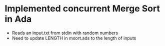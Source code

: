 # Implemented concurrent Merge Sort in Ada
* Reads an input.txt from stdin with random numbers
* Need to update LENGTH in msort.ads to the length of inputs